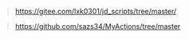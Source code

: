 
> https://gitee.com/lxk0301/jd_scripts/tree/master/

> https://github.com/sazs34/MyActions/tree/master